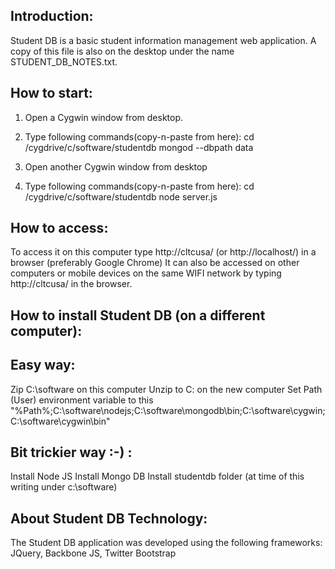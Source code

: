 Introduction:
-------------
Student DB is a basic student information management web application. A copy of this file is also on the desktop
under the name STUDENT_DB_NOTES.txt.

How to start:
-------------
1.   Open a Cygwin window from desktop.
2. 	Type following commands(copy-n-paste from here): 
		cd /cygdrive/c/software/studentdb
		mongod --dbpath data
	
3. Open another Cygwin window from desktop
4. Type following commands(copy-n-paste from here):
		cd /cygdrive/c/software/studentdb
		node server.js

How to access:
-------------
To access it on this computer type
http://cltcusa/ (or http://localhost/) in a browser (preferably Google Chrome)
It can also be accessed on other computers or mobile devices on the same WIFI network by
typing http://cltcusa/ in the browser.

How to install Student DB (on a different computer):
----------------------------------------------------
Easy way:
---------
Zip C:\software on this computer
Unzip to C: on the new computer
Set Path (User) environment variable to this "%Path%;C:\software\nodejs;C:\software\mongodb\bin;C:\software\cygwin;C:\software\cygwin\bin"

Bit trickier way :-) :
----------------------
Install Node JS
Install Mongo DB
Install studentdb folder (at time of this writing under c:\software)

About Student DB Technology:
----------------------------
The Student DB application was developed using the following frameworks:
JQuery, Backbone JS, Twitter Bootstrap
